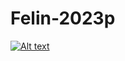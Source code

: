 # Felin-2023p

[![Alt text](https://img.youtube.com/vi/VID/0.jpg)](https://www.youtube.com/watch?v=VID)